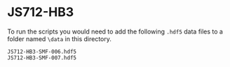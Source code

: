 # JS712-HB3

To run the scripts you would need to add the following `.hdf5` data files to a folder named `\data` in this directory. 

```
JS712-HB3-SMF-006.hdf5
JS712-HB3-SMF-007.hdf5
```